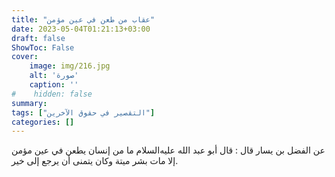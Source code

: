 ```yaml
---
title: "عقاب من طعن في عين مؤمن"
date: 2023-05-04T01:21:13+03:00
draft: false
ShowToc: False
cover:
    image: img/216.jpg
    alt: 'صورة'
    caption: ''
#    hidden: false
summary: 
tags: ["التقصير في حقوق الآخرين"]
categories: []
---
```

عن الفضل بن يسار قال : قال
أبو عبد الله عليه‌السلام ما من إنسان يطعن في عين مؤمن إلا مات بشر ميتة وكان
يتمنى أن يرجع إلى خير.

